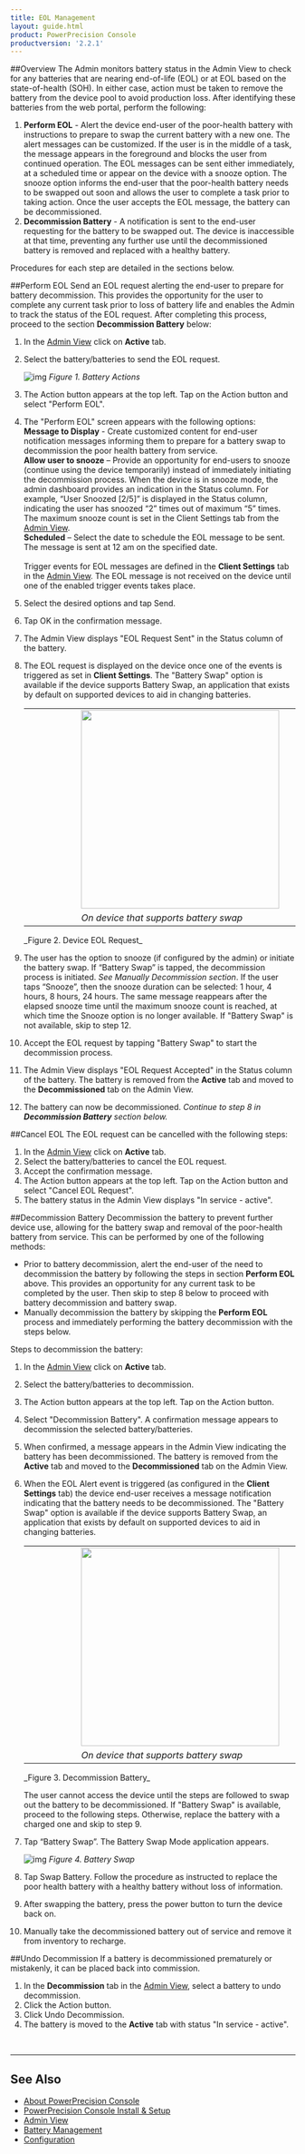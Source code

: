 ```yaml
---
title: EOL Management
layout: guide.html
product: PowerPrecision Console
productversion: '2.2.1'
---
```


##Overview
The Admin monitors battery status in the Admin View to check for any batteries that are nearing end-of-life (EOL) or at EOL based on the state-of-health (SOH). In either case, action must be taken to remove the battery from the device pool to avoid production loss. After identifying these batteries from the web portal, perform the following:
1. **Perform EOL** - Alert the device end-user of the poor-health battery with instructions to prepare to swap the current battery with a new one. The alert messages can be customized. If the user is in the middle of a task, the message appears in the foreground and blocks the user from continued operation. The EOL messages can be sent either immediately, at a scheduled time or appear on the device with a snooze option. The snooze option informs the end-user that the poor-health battery needs to be swapped out soon and allows the user to complete a task prior to taking action. Once the user accepts the EOL message, the battery can be decommissioned. 
2. **Decommission Battery** - A notification is sent to the end-user requesting for the battery to be swapped out. The device is inaccessible at that time, preventing any further use until the decommissioned battery is removed and replaced with a healthy battery. 

Procedures for each step are detailed in the sections below.
<!-- // original text
The Admin monitors battery status in the Admin View to check for any batteries that are nearing end-of-life (EOL) or at EOL based on the state-of-health (SOH). Select one or more batteries in poor health and send customizable messages to the device end-user, instructing them to prepare to swap their current battery with a new one. If the user is in the middle of a task, the message will appear in the foreground blocking the user from continued operation. The EOL messages can be sent either immediately, at a scheduled time or appear on the device with a snooze option. The snooze option informs the end-user that the poor health battery needs to be swapped out soon and allows the user to complete their task prior to taking action. Once the user accepts the EOL message, the battery can be decommissioned. A notification is sent to the end-user requesting for the battery to be swapped out. The device is inaccessible at that time, preventing any further use until the decommissioned battery is removed and replaced with a healthy battery. -->

##Perform EOL
Send an EOL request alerting the end-user to prepare for battery decommission. This provides the opportunity for the user to complete any current task prior to loss of battery life and enables the Admin to track the status of the EOL request. After completing this process, proceed to the section **Decommission Battery** below:
1. In the [Admin View](../admin) click on **Active** tab.
2. Select the battery/batteries to send the EOL request.

	![img](tag.JPG)
	_Figure 1. Battery Actions_

3. The Action button appears at the top left. Tap on the Action button and select "Perform EOL".
4. The "Perform EOL" screen appears with the following options:<br>
	**Message to Display** - Create customized content for end-user notification messages informing them to prepare for a battery swap to decommission the poor health battery from service.<br> 
	**Allow user to snooze** – Provide an opportunity for end-users to snooze (continue using the device temporarily) instead of immediately initiating the decommission process. When the device is in snooze mode, the admin dashboard provides an indication in the Status column. For example, “User Snoozed [2/5]” is displayed in the Status column, indicating the user has snoozed “2” times out of maximum “5” times. The maximum snooze count is set in the Client Settings tab from the [Admin View](../admin). <br>
	**Scheduled** – Select the date to schedule the EOL message to be sent. The message is sent at 12 am on the specified date. 
<br><br>
 Trigger events for EOL messages are defined in the **Client Settings** tab in the [Admin View](../config). The EOL message is not received on the device until one of the enabled trigger events takes place. 
5. Select the desired options and tap Send.
6. Tap OK in the confirmation message.
7. The Admin View displays "EOL Request Sent" in the Status column of the battery.
8. The EOL request is displayed on the device once one of the events is triggered as set in **Client Settings**. The "Battery Swap" option is available if the device supports Battery Swap, an application that exists by default on supported devices to aid in changing batteries.

	<table>
	  <tr>
	   <td>&nbsp;&nbsp;&nbsp;&nbsp;&nbsp;&nbsp;&nbsp;&nbsp;&nbsp;&nbsp;&nbsp;&nbsp;&nbsp;&nbsp;&nbsp;&nbsp;&nbsp;&nbsp;</td>
	   <td><img style="height:350px" src="eol.png"/> </td>
	   <td>&nbsp;&nbsp;&nbsp;&nbsp;&nbsp;&nbsp;&nbsp;&nbsp;&nbsp;</td>
	   <td><img style="height:350px" src="eol_nobattswap.png"/> </td>
	  </tr>
	  <tr>
	   <td>&nbsp;&nbsp;&nbsp;&nbsp;&nbsp;&nbsp;&nbsp;&nbsp;&nbsp;&nbsp;&nbsp;&nbsp;&nbsp;&nbsp;&nbsp;&nbsp;&nbsp;&nbsp;</td>
	   <td><i>On device that supports battery swap</i></td>
	   <td>&nbsp;&nbsp;&nbsp;&nbsp;&nbsp;&nbsp;&nbsp;&nbsp;&nbsp;</td>
	   <td><i>On device that does not support battery swap</i></td>
	  </tr>
	</table>
	_Figure 2. Device EOL Request_

9. The user has the option to snooze (if configured by the admin) or initiate the battery swap. If “Battery Swap” is tapped, the decommission process is initiated. _See Manually Decommission section_. If the user taps “Snooze”, then the snooze duration can be selected: 1 hour, 4 hours, 8 hours, 24 hours. The same message reappears after the elapsed snooze time until the maximum snooze count is reached, at which time the Snooze option is no longer available. If "Battery Swap" is not available, skip to step 12.
10. Accept the EOL request by tapping "Battery Swap" to start the decommission process.
11. The Admin View displays "EOL Request Accepted" in the Status column of the battery. The battery is removed from the **Active** tab and moved to the **Decommissioned** tab on the Admin View.
12. The battery can now be decommissioned. _Continue to step 8 in **Decommission Battery** section below._ 

##Cancel EOL
The EOL request can be cancelled with the following steps:
1. In the [Admin View](../admin) click on **Active** tab.
2. Select the battery/batteries to cancel the EOL request. 
3. Accept the confirmation message.
4. The Action button appears at the top left. Tap on the Action button and select "Cancel EOL Request".
5. The battery status in the Admin View displays "In service - active".

##Decommission Battery
Decommission the battery to prevent further device use, allowing for the battery swap and removal of the poor-health battery from service. This can be performed by one of the following methods:
* Prior to battery decommission, alert the end-user of the need to decommission the battery by following the steps in section **Perform EOL** above. This provides an opportunity for any current task to be completed by the user. Then skip to step 8 below to proceed with battery decommission and battery swap. 
* Manually decommission the battery by skipping the **Perform EOL** process and immediately performing the battery decommission with the steps below.

Steps to decommission the battery:

1. In the [Admin View](../admin) click on **Active** tab.
2. Select the battery/batteries to decommission.
3. The Action button appears at the top left. Tap on the Action button.
4. Select "Decommission Battery". A confirmation message appears to decommission the selected battery/batteries. 
5. When confirmed, a message appears in the Admin View indicating the battery has been decommissioned. The battery is removed from the **Active** tab and moved to the **Decommissioned** tab on the Admin View. 
6. When the EOL Alert event is triggered (as configured in the **Client Settings** tab) the device end-user receives a message notification indicating that the battery needs to be decommissioned. The "Battery Swap" option is available if the device supports Battery Swap, an application that exists by default on supported devices to aid in changing batteries.


	<table>
	  <tr>
	   <td>&nbsp;&nbsp;&nbsp;&nbsp;&nbsp;&nbsp;&nbsp;&nbsp;&nbsp;&nbsp;&nbsp;&nbsp;&nbsp;&nbsp;&nbsp;&nbsp;&nbsp;&nbsp;</td>
	   <td><img style="height:350px" src="decommission.png"/> </td>
	   <td>&nbsp;&nbsp;&nbsp;&nbsp;&nbsp;&nbsp;&nbsp;&nbsp;&nbsp;</td>
	   <td><img style="height:350px" src="decommission_nobattswap.png"/> </td>
	  </tr>
	  <tr>
	   <td>&nbsp;&nbsp;&nbsp;&nbsp;&nbsp;&nbsp;&nbsp;&nbsp;&nbsp;&nbsp;&nbsp;&nbsp;&nbsp;&nbsp;&nbsp;&nbsp;&nbsp;&nbsp;</td>
	   <td><i>On device that supports battery swap</i></td>
	   <td>&nbsp;&nbsp;&nbsp;&nbsp;&nbsp;&nbsp;&nbsp;&nbsp;&nbsp;</td>
	 	<td><i>On device that does not support battery swap</i></td>
	  </tr>
	</table>
	_Figure 3. Decommission Battery_

	The user cannot access the device until the steps are followed to swap out the battery to be decommissioned. If "Battery Swap" is available, proceed to the following steps. Otherwise, replace the battery with a charged one and skip to step 9.
7. Tap “Battery Swap”. The Battery Swap Mode application appears.

	![img](battery_swap.png)
	_Figure 4. Battery Swap_

8. Tap Swap Battery. Follow the procedure as instructed to replace the poor health battery with a healthy battery without loss of information. 
9. After swapping the battery, press the power button to turn the device back on. 
10. Manually take the decommissioned battery out of service and remove it from inventory to recharge.

##Undo Decommission
If a battery is decommissioned prematurely or mistakenly, it can be placed back into commission.
1. In the **Decommission** tab in the [Admin View](../admin), select a battery to undo decommission.  
2. Click the Action button.  
3. Click Undo Decommission. 
4. The battery is moved to the **Active** tab with status "In service - active".

<br>

-----

## See Also

* [About PowerPrecision Console](../about)
* [PowerPrecision Console Install & Setup](../setup)
* [Admin View](../admin)
* [Battery Management](../mgmt)
* [Configuration](../config)